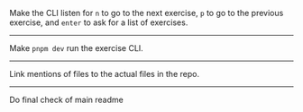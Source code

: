 Make the CLI listen for `n` to go to the next exercise, `p` to go to the previous exercise, and `enter` to ask for a list of exercises.

---

Make `pnpm dev` run the exercise CLI.

---

Link mentions of files to the actual files in the repo.

---

Do final check of main readme
